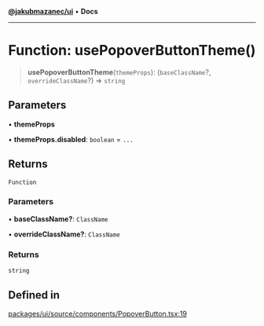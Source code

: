 [**@jakubmazanec/ui**](../README.md) • **Docs**

---

# Function: usePopoverButtonTheme()

> **usePopoverButtonTheme**(`themeProps`): (`baseClassName`?, `overrideClassName`?) => `string`

## Parameters

• **themeProps**

• **themeProps.disabled**: `boolean` = `...`

## Returns

`Function`

### Parameters

• **baseClassName?**: `ClassName`

• **overrideClassName?**: `ClassName`

### Returns

`string`

## Defined in

[packages/ui/source/components/PopoverButton.tsx:19](https://github.com/jakubmazanec/tools/blob/3137813ef46c72d3c081751f960a2aa2c61ad567/packages/ui/source/components/PopoverButton.tsx#L19)
